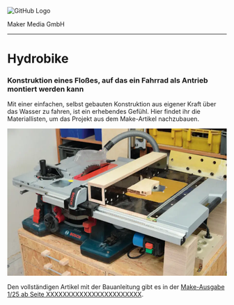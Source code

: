![GitHub Logo](http://www.heise.de/make/icons/make_logo.png)

Maker Media GmbH

***

# Hydrobike

### Konstruktion eines Floßes, auf das ein Fahrrad als Antrieb montiert werden kann

Mit einer einfachen, selbst gebauten Konstruktion aus eigener Kraft über das Wasser zu fahren, ist ein erhebendes Gefühl. Hier findet ihr die Materiallisten, um das Projekt aus dem Make-Artikel nachzubauen.

![Picture](https://github.com/MakeMagazinDE/Hydrobike/blob/master/Fraestisch.jpg) 

Den vollständigen Artikel mit der Bauanleitung gibt es in der [Make-Ausgabe 1/25 ab Seite XXXXXXXXXXXXXXXXXXXXXXX](https://www.heise.de/select/make/2019/5/1571592996373573).
